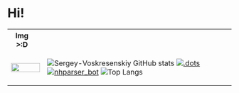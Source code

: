 # Hi!

<table>
<tr>
  <th>Img >:D</th>
  <th></th>
  <th></th>
</tr>
<tr>
<td colspan="2">
<img src="https://i.imgur.com/mCnknrm.png" width="100%">

</td>
<td colspan="1">

![Sergey-Voskresenskiy GitHub stats](https://github-readme-stats.vercel.app/api?username=Sergey-Voskresenskiy&show_icons=true&text_color=9f9f9f&bg_color=151515)
[![.dots](https://github-readme-stats.vercel.app/api/pin/?username=Sergey-Voskresenskiy&show_icons=true&repo=.dots&text_color=9f9f9f&bg_color=151515)](https://github.com/Sergey-Voskresenskiy/.dots)
[![nhparser_bot](https://github-readme-stats.vercel.app/api/pin/?username=Sergey-Voskresenskiy&show_icons=true&repo=nhparser_bot&text_color=9f9f9f&bg_color=151515)](https://github.com/Sergey-Voskresenskiy/nhparser_bot)
![Top Langs](https://github-readme-stats.vercel.app/api/top-langs/?username=Sergey-Voskresenskiy&layout=compact&text_color=9f9f9f&bg_color=151515)

</td>
</tr>
</table>
